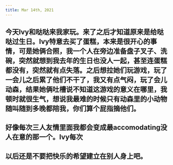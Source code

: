 ```yaml
---
title: Mar 14th, 2021
---
```


## 今天Ivy和哒哒来我家玩。来了之后才知道原来是给哒哒过生日。Ivy特意去买了蛋糕，本来是很开心的事情，可是她俩合照，我一个人在旁边准备盘子叉子、洗碗，突然就想到我去年的生日也没人一起，甚至连蛋糕都没有，突然就有点失落。之后想拉她们玩游戏，玩了一会儿之后累了他们不干了，我又有点气闷，玩了会儿动森，结果她俩吐槽说不知道这游戏的意义在哪里，我顿时就很生气，想说我最难的时候只有动森里的小动物随叫随到多晚都陪我，你们算个屁指摘他们。
## 好像每次三人友情里面我都会变成最accomodating没人在意的那一个。Ivy每次
## 以后还是不要把快乐的希望建立在别人身上吧。
###
##